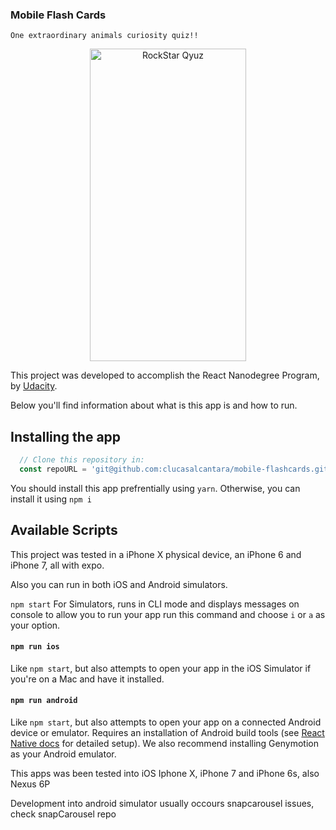 ### Mobile Flash Cards
    One extraordinary animals curiosity quiz!!
<p align="center"">
  <img src="https://image.ibb.co/mzSiim/Screen_Shot_2018_01_31_at_01_22_44.png" alt="RockStar Qyuz" width="250" height="500"/>
</p>

This project was developed to accomplish the React Nanodegree Program, by [Udacity](https://www.udacity.com).

Below you'll find information about what is this app is and how to run.

## Installing the app

```javascript
  // Clone this repository in: 
  const repoURL = 'git@github.com:clucasalcantara/mobile-flashcards.git'
```

You should install this app prefrentially using `yarn`. Otherwise, you can install it using `npm i`
## Available Scripts

This project was tested in a iPhone X physical device, an iPhone 6 and iPhone 7, all with expo.

Also you can run in both iOS and Android simulators.

`npm start`
For Simulators, runs in CLI mode and displays messages on console to allow you to run your app
run this command and choose `i` or `a` as your option.


#### `npm run ios`

Like `npm start`, but also attempts to open your app in the iOS Simulator if you're on a Mac and have it installed.

#### `npm run android`

Like `npm start`, but also attempts to open your app on a connected Android device or emulator. Requires an installation of Android build tools (see [React Native docs](https://facebook.github.io/react-native/docs/getting-started.html) for detailed setup). We also recommend installing Genymotion as your Android emulator.

This apps was been tested into iOS Iphone X, iPhone 7 and iPhone 6s, also Nexus 6P

Development into android simulator usually occours snapcarousel issues, check snapCarousel repo
